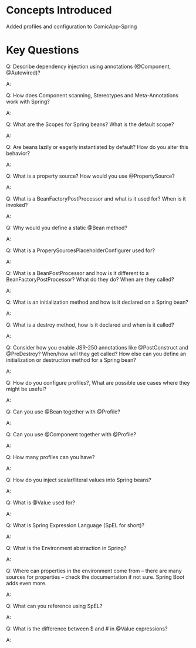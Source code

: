 # Concepts Introduced

Added profiles and configuration to ComicApp-Spring

# Key Questions

Q: Describe dependency injection using annotations (@Component, @Autowired)?

A:

Q: How does Component scanning, Stereotypes and Meta-Annotations work with Spring?

A:

Q: What are the Scopes for Spring beans? What is the default scope?

A:

Q: Are beans lazily or eagerly instantiated by default? How do you alter this behavior?

A:

Q: What is a property source? How would you use @PropertySource?

A: 

Q: What is a BeanFactoryPostProcessor and what is it used for? When is it invoked?

A:

Q: Why would you define a static @Bean method?

A: 

Q: What is a ProperySourcesPlaceholderConfigurer used for?

A: 

Q: What is a BeanPostProcessor and how is it different to a BeanFactoryPostProcessor? What do they do? When are they called?

A:


Q: What is an initialization method and how is it declared on a Spring bean?

A:
 
Q: What is a destroy method, how is it declared and when is it called?

A: 

Q: Consider how you enable JSR-250 annotations like @PostConstruct and
@PreDestroy? When/how will they get called? How else can you define an initialization or destruction method for a Spring bean?

A: 

Q: How do you configure profiles?, What are possible use cases where they might be useful?

A:

Q: Can you use @Bean together with @Profile?

A: 

Q: Can you use @Component together with @Profile?

A:

Q: How many profiles can you have?

A: 

Q: How do you inject scalar/literal values into Spring beans?

A: 

Q: What is @Value used for?

A: 

Q: What is Spring Expression Language (SpEL for short)?

A: 

Q: What is the Environment abstraction in Spring?

A: 

Q: Where can properties in the environment come from – there are many sources for properties – check the documentation if not sure. Spring Boot adds even more.

A:

Q: What can you reference using SpEL?

A:

Q: What is the difference between $ and # in @Value expressions?

A: 